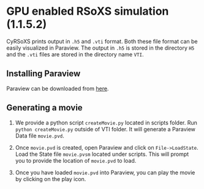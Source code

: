 # GPU enabled RSoXS simulation (1.1.5.2)

CyRSoXS prints output in `.h5` and  `.vti` format. Both these file format can
be easily visualized in Paraview. The output in `.h5` is stored in the directory
`H5` and the `.vti` files are stored in the directory name `VTI`.

## Installing Paraview

Paraview can be downloaded from [here](https://www.paraview.org/).

## Generating a movie

1. We provide a python script `createMovie.py` located in scripts folder.
 Run `python createMovie.py` outside of VTI folder. It will generate a Paraview Data file `movie.pvd`.
  
2. Once `movie.pvd` is created, open Paraview and click on `File->LoadState`. Load the State file `movie.pvsm`
located under scripts. This will prompt you to provide the location of `movie.pvd` to load.

3. Once you have loaded `movie.pvd` into Paraview, you can play the movie by clicking on the play icon.
